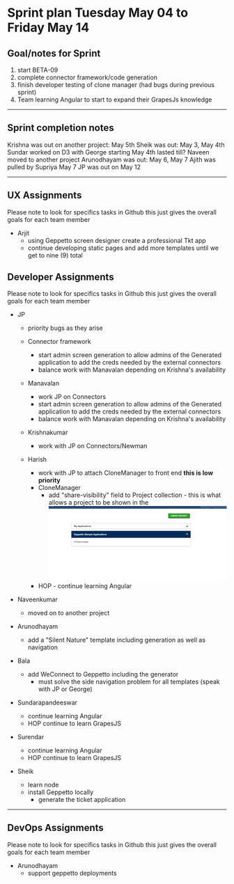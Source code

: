 # Sprint plan Tuesday May 04 to Friday May 14

## Goal/notes for Sprint

1. start BETA-09
2. complete connector framework/code generation
3. finish developer testing of clone manager (had bugs during previous sprint)
4. Team learning Angular to start to expand their GrapesJs knowledge

---

## Sprint completion notes

Krishna was out on another project: May 5th
Sheik was out: May 3, May 4th
Sundar worked on D3 with George starting May 4th lasted till?
Naveen moved to another project
Arunodhayam was out: May 6, May 7
Ajith was pulled by Supriya May 7
JP was out on May 12

---

## UX Assignments

Please note to look for specifics tasks in Github this just gives the overall goals for each team member

- Arjit
  - using Geppetto screen designer create a professional Tkt app
  - continue developing static pages and add more templates until we get to nine (9) total

## Developer Assignments

Please note to look for specifics tasks in Github this just gives the overall goals for each team member

- JP

  - priority bugs as they arise
  - Connector framework

    - start admin screen generation to allow admins of the Generated application to add the creds needed by the external connectors
    - balance work with Manavalan depending on Krishna's availability

  - Manavalan

    - work JP on Connectors
    - start admin screen generation to allow admins of the Generated application to add the creds needed by the external connectors
    - balance work with Manavalan depending on Krishna's availability

  - Krishnakumar

    - work with JP on Connectors/Newman

  - Harish
    - work with JP to attach CloneManager to front end **this is low priority**
    - CloneManager
      - add "share-visibility" field to Project collection - this is what allows a project to be shown in the ![sample app section](./sample-shared-section.png 'Geppetto Sample Applications Section')
    - HOP - continue learning Angular

- Naveenkumar

  - moved on to another project

- Arunodhayam

  - add a "Silent Nature" template including generation as well as navigation

- Bala

  - add WeConnect to Geppetto including the generator
    - must solve the side navigation problem for all templates (speak with JP or George)

- Sundarapandeeswar

  - continue learning Angular
  - HOP continue to learn GrapesJS

- Surendar

  - continue learning Angular
  - HOP continue to learn GrapesJS

- Sheik
  - learn node
  - install Geppetto locally
    - generate the ticket application

---

## DevOps Assignments

Please note to look for specifics tasks in Github this just gives the overall goals for each team member

- Arunodhayam
  - support geppetto deployments

